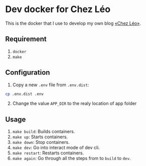 # Dev docker for Chez Léo

This is the docker that I use to develop my own blog [«Chez Léo»](xiaojieli.com).

## Requirement

1. `docker`
2. `make`

## Configuration

1. Copy a new `.env` file from `.env.dist`:

  ```bash
  cp .env.dist .env
  ```

2. Change the value `APP_DIR` to the realy location of app folder

## Usage

1. `make build`: Builds containers.
2. `make up`: Starts containers.
3. `make down`: Stop containers.
4. `make dev`: Go into interact mode of dev cli.
5. `make restart`: Restarts containers.
6. `make again`: Go through all the steps from to `build` to `dev`.
